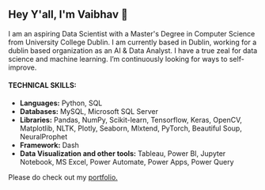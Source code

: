 ## Hey Y'all, I'm Vaibhav 👋

I am an aspiring Data Scientist with a Master's Degree in Computer Science from University College Dublin. I am currently based in Dublin, working for a dublin based organization as an AI & Data Analyst. I have a true zeal for data science and machine learning. I’m continuously looking for ways to self-improve. 

#### TECHNICAL SKILLS: 
- **Languages:** Python, SQL 
- **Databases:** MySQL, Microsoft SQL Server
- **Libraries:** Pandas, NumPy, Scikit-learn, Tensorflow, Keras, OpenCV, Matplotlib, NLTK, Plotly, Seaborn, Mlxtend, PyTorch, Beautiful Soup, NeuralProphet
- **Framework:** Dash
- **Data Visualization and other tools:** Tableau, Power BI, Jupyter Notebook, MS Excel, Power Automate, Power Apps, Power Query

Please do check out my [portfolio.](https://behlvaibhav.github.io/)
